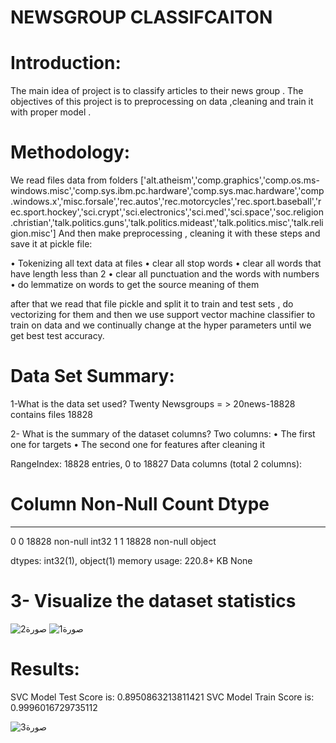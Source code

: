 # NEWSGROUP CLASSIFCAITON

# Introduction:

The main idea of project is to classify articles to their news group .
The objectives of this project is to preprocessing on data ,cleaning and train it with proper model .

# Methodology:
We read files data from folders ['alt.atheism','comp.graphics','comp.os.ms-windows.misc','comp.sys.ibm.pc.hardware','comp.sys.mac.hardware','comp.windows.x','misc.forsale','rec.autos','rec.motorcycles','rec.sport.baseball','rec.sport.hockey','sci.crypt','sci.electronics','sci.med','sci.space','soc.religion.christian','talk.politics.guns','talk.politics.mideast','talk.politics.misc','talk.religion.misc']
And then make preprocessing , cleaning  it with these steps and save it at pickle file:

•	Tokenizing all text data at files
•	clear all stop words 
•	clear all words that have length less than 2
•	clear all punctuation and the words with numbers
•	do lemmatize on words to get the source meaning of them

after that we read that file pickle and split it to train and test sets , do vectorizing for them and then we use support vector machine classifier to train on data and we continually change at the hyper parameters until we get best test accuracy. 

# Data Set Summary:

1-What is the data set used?
Twenty Newsgroups = > 20news-18828 contains files 18828

2- What is the summary of the dataset columns?
Two columns:
•	The first one for targets 
•	The second one for features after cleaning it 

RangeIndex: 18828 entries, 0 to 18827
Data columns (total 2 columns):

# Column Non-Null Count Dtype 
---  ------  --------------  ----- 
 0   0       18828 non-null int32 
 1   1       18828 non-null object
 
dtypes: int32(1), object(1)
memory usage: 220.8+ KB
None

# 3- Visualize the dataset statistics

![صورة2](https://github.com/abdo6400/newsgroup_using_python/assets/84652350/c05ef1bd-bf55-459d-8418-d85cc6941a8d)
![صورة1](https://github.com/abdo6400/newsgroup_using_python/assets/84652350/79946d68-e10a-4386-8dcc-2cce1a303aab)


# Results:
SVC Model Test Score is: 0.8950863213811421
SVC Model Train Score is: 0.9996016729735112

![صورة3](https://github.com/abdo6400/newsgroup_using_python/assets/84652350/0ba89acb-a40c-49ab-b8eb-a1d853e1e1c5)
